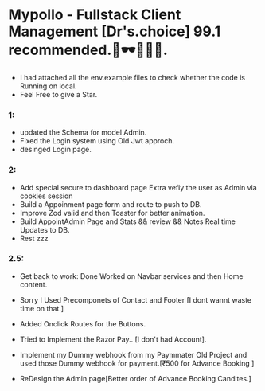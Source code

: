 # Mypollo - Fullstack Client Management [Dr's.choice] 99.1 recommended.🧔🕶💎🥼🥽.


- I had attached all the env.example files to check whether the code is Running on local.
- Feel Free to give a Star.

### 1:
- updated the Schema for model Admin.
- Fixed the Login system using Old Jwt approch.
- desinged Login page.
### 2:
- Add special secure to dashboard page Extra vefiy the user as Admin via cookies session
- Build a Appoinment page form and route to push to DB.
- Improve Zod valid and then Toaster for better animation.
- Build AppointAdmin Page and Stats && review && Notes Real time Updates to DB.
- Rest zzz

### 2.5:
- Get back to work: Done Worked on Navbar services and then Home content.
- Sorry I Used Precomponets of Contact and Footer [I dont wannt waste time on that.]
- Added Onclick Routes for the Buttons.
- Tried to Implement the Razor Pay.. [I don't had Account].
- Implement my Dummy webhook from my Paymmater Old Project and used those Dummy webhook for payment.[₹500 for Advance Booking ]

- ReDesign the Admin page[Better order of Advance Booking Candites.]
